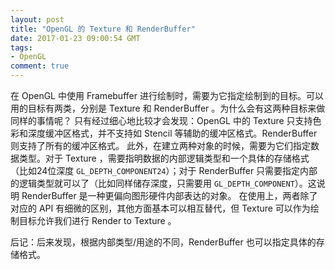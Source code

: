 ```yaml
---
layout: post
title: "OpenGL 的 Texture 和 RenderBuffer"
date: 2017-01-23 09:00:54 GMT
tags:
- OpenGL
comment: true
---
```


在 OpenGL 中使用 Framebuffer 进行绘制时，需要为它指定绘制到的目标。可以用的目标有两类，分别是 Texture 和 RenderBuffer 。为什么会有这两种目标来做同样的事情呢？ 只有经过细心地比较才会发现：OpenGL 中的 Texture 只支持色彩和深度缓冲区格式，并不支持如 Stencil 等辅助的缓冲区格式。RenderBuffer 则支持了所有的缓冲区格式。 此外，在建立两种对象的时候，需要为它们指定数据类型。对于 Texture ，需要指明数据的内部逻辑类型和一个具体的存储格式（比如24位深度 `GL_DEPTH_COMPONENT24`）；对于 RenderBuffer 只需要指定内部的逻辑类型就可以了（比如同样储存深度，只需要用 `GL_DEPTH_COMPONENT`）。这说明 RenderBuffer 是一种更偏向图形硬件内部表达的对象。 在使用上，两者除了对应的 API 有细微的区别，其他方面基本可以相互替代，但 Texture 可以作为绘制目标允许我们进行 Render to Texture 。

后记：后来发现，根据内部类型/用途的不同，RenderBuffer 也可以指定具体的存储格式。
